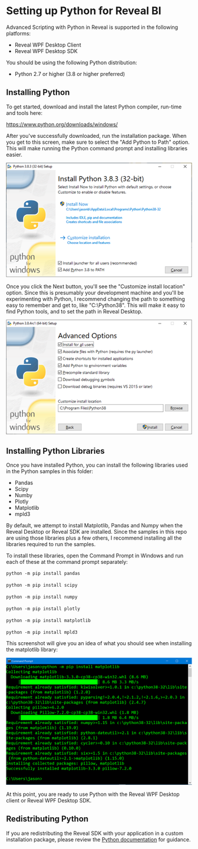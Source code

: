 ﻿# Setting up Python for Reveal BI

Advanced Scripting with Python in Reveal is supported in the following platforms:
* Reveal WPF Desktop Client
* Reveal WPF Desktop SDK 

You should be using the following Python distribution: 
* Python 2.7 or higher (3.8 or higher preferred)

## Installing Python

To get started, download and install the latest Python compiler, run-time and tools here:

https://www.python.org/downloads/windows/

After you've successfully downloaded, run the installation package.  When you get to this screen, make sure to select the "Add Python to Path" option.  This will make running the Python command prompt and installing libraries easier.


![Python installer screen #1](https://github.com/RevealBi/Samples-Dashboards/blob/master/Python/images/Install-1.png)


Once you click the Next button, you'll see the "Customize install location" option. Since this is presumably your development machine and you'll be experimenting with Python, I recommend changing the path to something easy to remember and get to, like "C:\Python38".  This will make it easy to find Python tools, and to set the path in Reveal Desktop.   

![Python installer screen #1](https://github.com/RevealBi/Samples-Dashboards/blob/master/Python/images/Install-2.png)

## Installing Python Libraries

Once you have installed Python, you can install the following libraries used in the Python samples in this folder:

* Pandas
* Scipy
* Numby
* Plotly
* Matplotlib
* mpld3


By default, we attempt to install Matplotlib, Pandas and Numpy when the Reveal Desktop or Reveal SDK are installed.  Since the samples in this repo are using those libraries plus a few others, I recommend installing all the libraries required to run the samples.  

To install these libraries, open the Command Prompt in Windows and run each of these at the command prompt separately: 

```plaintext
python -m pip install pandas

python -m pip install scipy

python -m pip install numpy

python -m pip install plotly

python -m pip install matplotlib

python -m pip install mpld3
```
This screenshot will give you an idea of what you should see when installing the matplotlib library:

![Installing Python libraries from the command prompt](https://github.com/RevealBi/Samples-Dashboards/blob/master/Python/images/install-library.png)

At this point, you are ready to use Python with the Reveal WPF Desktop client or Reveal WPF Desktop SDK.

## Redistributing Python

If you are redistributing the Reveal SDK with your application in a custom installation package, please review the <a href="https://packaging.python.org/overview/" target="_blank">Python documentation</a> for guidance.

